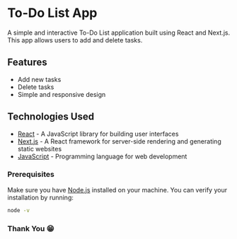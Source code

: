 # To-Do List App

A simple and interactive To-Do List application built using React and Next.js. This app allows users to add and delete tasks.

## Features

- Add new tasks
- Delete tasks
- Simple and responsive design

## Technologies Used

- [React](https://reactjs.org/) - A JavaScript library for building user interfaces
- [Next.js](https://nextjs.org/) - A React framework for server-side rendering and generating static websites
- [JavaScript](https://developer.mozilla.org/en-US/docs/Web/JavaScript) - Programming language for web development

### Prerequisites

Make sure you have [Node.js](https://nodejs.org/) installed on your machine. You can verify your installation by running:

```bash
node -v
```

### Thank You 😁
